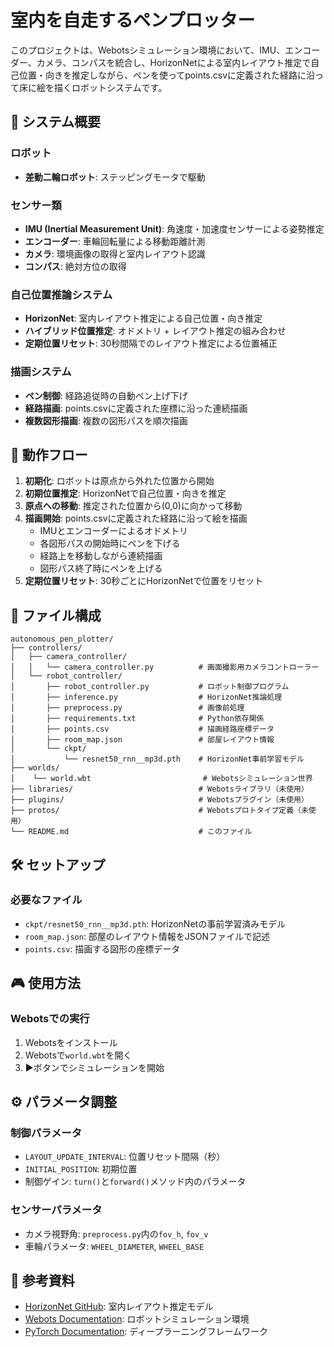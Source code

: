 # 室内を自走するペンプロッター

このプロジェクトは、Webotsシミュレーション環境において、IMU、エンコーダー、カメラ、コンパスを統合し、HorizonNetによる室内レイアウト推定で自己位置・向きを推定しながら、ペンを使ってpoints.csvに定義された経路に沿って床に絵を描くロボットシステムです。

## 🎯 システム概要

### ロボット
- **差動二輪ロボット**: ステッピングモータで駆動

### センサー類
- **IMU (Inertial Measurement Unit)**: 角速度・加速度センサーによる姿勢推定
- **エンコーダー**: 車輪回転量による移動距離計測
- **カメラ**: 環境画像の取得と室内レイアウト認識
- **コンパス**: 絶対方位の取得

### 自己位置推論システム
- **HorizonNet**: 室内レイアウト推定による自己位置・向き推定
- **ハイブリッド位置推定**: オドメトリ + レイアウト推定の組み合わせ
- **定期位置リセット**: 30秒間隔でのレイアウト推定による位置補正

### 描画システム
- **ペン制御**: 経路追従時の自動ペン上げ下げ
- **経路描画**: points.csvに定義された座標に沿った連続描画
- **複数図形描画**: 複数の図形パスを順次描画

## 🚀 動作フロー

1. **初期化**: ロボットは原点から外れた位置から開始
2. **初期位置推定**: HorizonNetで自己位置・向きを推定
3. **原点への移動**: 推定された位置から(0,0)に向かって移動
4. **描画開始**: points.csvに定義された経路に沿って絵を描画
   - IMUとエンコーダーによるオドメトリ
   - 各図形パスの開始時にペンを下げる
   - 経路上を移動しながら連続描画
   - 図形パス終了時にペンを上げる
5. **定期位置リセット**: 30秒ごとにHorizonNetで位置をリセット

## 📁 ファイル構成

```
autonomous_pen_plotter/
├── controllers/
│   ├── camera_controller/
│   │   └── camera_controller.py          # 画面撮影用カメラコントローラー
│   └── robot_controller/
│       ├── robot_controller.py           # ロボット制御プログラム
│       ├── inference.py                  # HorizonNet推論処理
│       ├── preprocess.py                 # 画像前処理
│       ├── requirements.txt              # Python依存関係
│       ├── points.csv                    # 描画経路座標データ
│       ├── room_map.json                 # 部屋レイアウト情報
│       └── ckpt/
│           └── resnet50_rnn__mp3d.pth    # HorizonNet事前学習モデル
├── worlds/
│    └── world.wbt                         # Webotsシミュレーション世界
├── libraries/                            # Webotsライブラリ（未使用）
├── plugins/                              # Webotsプラグイン（未使用）
├── protos/                               # Webotsプロトタイプ定義（未使用）
└── README.md                             # このファイル

```

## 🛠️ セットアップ

### 必要なファイル

- `ckpt/resnet50_rnn__mp3d.pth`: HorizonNetの事前学習済みモデル
- `room_map.json`: 部屋のレイアウト情報をJSONファイルで記述
- `points.csv`: 描画する図形の座標データ

## 🎮 使用方法

### Webotsでの実行

1. Webotsをインストール
2. Webotsで`world.wbt`を開く
2. ▶︎ボタンでシミュレーションを開始

## ⚙️ パラメータ調整

### 制御パラメータ
- `LAYOUT_UPDATE_INTERVAL`: 位置リセット間隔（秒）
- `INITIAL_POSITION`: 初期位置
- 制御ゲイン: `turn()`と`forward()`メソッド内のパラメータ

### センサーパラメータ
- カメラ視野角: `preprocess.py`内の`fov_h`, `fov_v`
- 車輪パラメータ: `WHEEL_DIAMETER`, `WHEEL_BASE`

## 🔗 参考資料

- [HorizonNet GitHub](https://github.com/sunset1995/HorizonNet): 室内レイアウト推定モデル
- [Webots Documentation](https://cyberbotics.com/doc/): ロボットシミュレーション環境
- [PyTorch Documentation](https://pytorch.org/docs/): ディープラーニングフレームワーク